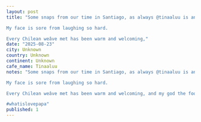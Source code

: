 ```yaml
---
layout: post
title: "Some snaps from our time in Santiago, as always @tinaaluu is an impeccable travel companion and friend. 

My face is sore from laughing so hard.

Every Chilean weâve met has been warm and welcoming,"
date: "2025-08-23"
city: Unknown
country: Unknown
continent: Unknown
cafe_name: Tinaaluu
notes: "Some snaps from our time in Santiago, as always @tinaaluu is an impeccable travel companion and friend. 

My face is sore from laughing so hard.

Every Chilean weâve met has been warm and welcoming, and my god the food.

#whatislovepapa"
published: 1
---
```

